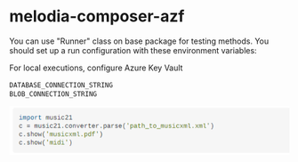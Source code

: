 # melodia-composer-azf

You can use "Runner" class on base package for testing methods. You should set up a run configuration with these 
environment variables:

For local executions, configure Azure Key Vault
```
DATABASE_CONNECTION_STRING
BLOB_CONNECTION_STRING
```

![img.png](img.png)